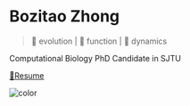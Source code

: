 # Bozitao Zhong

> 🌊 evolution | 🧫 function | 💨 dynamics

Computational Biology PhD Candidate in SJTU

[📄Resume](https://zhong.bozitao.com/_media/resume.pdf)


<!-- background color -->

![color](#feedff)

